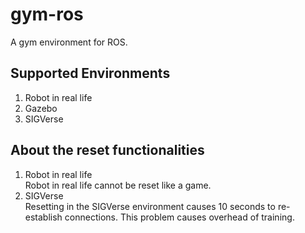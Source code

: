 # gym-ros  
A gym environment for ROS.  

## Supported Environments  
1. Robot in real life  
2. Gazebo  
3. SIGVerse  

## About the reset functionalities  
1. Robot in real life  
Robot in real life cannot be reset like a game.  
2. SIGVerse  
Resetting in the SIGVerse environment causes 10 seconds to re-establish connections. This problem causes overhead of training.  
